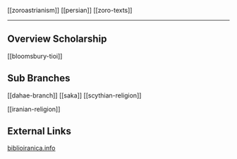 [[zoroastrianism]]
[[persian]]
[[zoro-texts]]


---

## Overview Scholarship
[[bloomsbury-tioi]]
## Sub Branches
[[dahae-branch]]
[[saka]]
[[scythian-religion]]


[[iranian-religion]]


## External Links
[biblioiranica.info](https://www.biblioiranica.info/)
